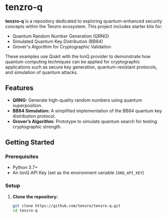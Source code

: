 # tenzro-q

**tenzro-q** is a repository dedicated to exploring quantum-enhanced security concepts within the Tenzro ecosystem. This project includes starter kits for:
- Quantum Random Number Generation (QRNG)
- Simulated Quantum Key Distribution (BB84)
- Grover's Algorithm for Cryptographic Validation

These examples use Qiskit with the IonQ provider to demonstrate how quantum computing techniques can be applied for cryptographic applications such as secure key generation, quantum-resistant protocols, and simulation of quantum attacks.

## Features

- **QRNG:** Generate high-quality random numbers using quantum superposition.
- **BB84 Simulation:** A simplified implementation of the BB84 quantum key distribution protocol.
- **Grover’s Algorithm:** Prototype to simulate quantum search for testing cryptographic strength.

## Getting Started

### Prerequisites

- Python 3.7+
- An IonQ API Key (set as the environment variable `IONQ_API_KEY`)

### Setup

1. **Clone the repository:**
   ```bash
   git clone https://github.com/tenzro/tenzro-q.git
   cd tenzro-q
